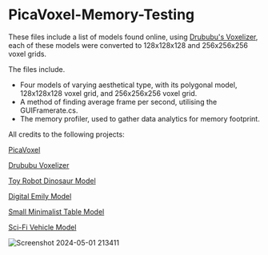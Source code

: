 # PicaVoxel-Memory-Testing

These files include a list of models found online, using [Drububu's Voxelizer](https://drububu.com/miscellaneous/voxelizer/?out=vox), each of these models were converted to 128x128x128 and 256x256x256 voxel grids. 

The files include.
- Four models of varying aesthetical type, with its polygonal model, 128x128x128 voxel grid, and 256x256x256 voxel grid.
- A method of finding average frame per second, utilising the GUIFramerate.cs.
- The memory profiler, used to gather data analytics for memory footprint.


All credits to the following projects:

[PicaVoxel](https://github.com/GarethIW/PicaVoxel)

[Drububu Voxelizer](https://drububu.com/miscellaneous/voxelizer/?out=vox) 

[Toy Robot Dinosaur Model](https://sketchfab.com/3d-models/robot-dinosaur-toy-8ce1a6e5ce4d43ada896ee8f2d4ab289)

[Digital Emily Model](https://vgl.ict.usc.edu/Data/DigitalEmily2/)

[Small Minimalist Table Model](https://sketchfab.com/3d-models/small-minimalist-table-f27cf27533fd40d18af35f089267eb87)

[Sci-Fi Vehicle Model](https://sketchfab.com/3d-models/free-sci-fi-vehicle-032-fv-public-domain-cc0-24388eaa5e9647cb8c116afa352b795a)



![Screenshot 2024-05-01 213411](https://github.com/LewisMcI/PicaVoxel-Memory-Testing/assets/77415321/cd153046-9844-455d-afd4-082a7d834c95)
